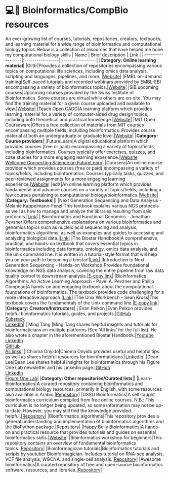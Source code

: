 # 💻🧬 Bioinformatics/CompBio resources
An ever-growing list of courses, tutorials, repositories, creators, textbooks, and learning material for a wide range of bioinformatics and computational biology topics.
Below is a collection of resources that have helped me hone my computational biology skills 
| Name | Brief description | Link |
|:-----------------|:-----------------|:-----------------|
|**Category: Online learning material**|
|Glittr|Provides a collection of repositories encompassing various topics on computational life sciences, including omics data analysis, scripting and languages, pipelines, and more. |[Website](https://glittr.org)|
|EMBL on-demand training|Self-paced tutorials and recorded webinars provided by EMBL-EBI encompassing a variety of bioinformatics topics.|[Website](https://www.ebi.ac.uk/training/on-demand)|
|SIB upcoming courses|Upcoming courses provided by the Swiss Institute of Bioinformatics. Some courses are virtual while others are on-site. You may find the training material for a given course uploaded and available to view.|[Website](https://www.sib.swiss/training/upcoming-training-courses)|
|Teach Open CADD|A learning platform which provides learning material for a variety of computer-aided drug design topics, including both theoretical and practical knowledge.|[Website](https://projects.volkamerlab.org/teachopencadd/)|
|MIT Open Courseware|Offers a free collection of materials from MIT courses encompassing multiple fields, including bioinformatics. Provides course material at both an undergraduate or graduate level.|[Website](https://ocw.mit.edu/)|
|**Category: Course providers**|
|FutureLearn|A digital educational platform which provides courses (free or paid) encompassing a variety of topics/fields, including bioinformatics. Courses typically offer exercises, quizzes, and case studies for a more engaging learning experience.|[Website](https://www.futurelearn.com/) <br/> [Wellcome Connecting Science on FutureLearn](https://www.futurelearn.com/)|
|Coursera|An online course provider which provides courses (free or paid) encompassing a variety of topics/fields, including bioinformatics. Courses typically tasks, quizzes, and peer-reviewed assignments for a more engaging learning experience.|[Website](https://www.coursera.org/)|
|edX|An online learning platform which provides fundamental and advance courses on a variety of topics/fields, including a few courses pertaining to computational biology/bioinformatics.|[Website](https://www.edx.org/)|
|**Category: Textbooks**|||
|Next Generation Sequencing and Data Analysis - Melanie Kappelmann-Fenzl|This textbook explains various NGS protocols as well as how to manage and analyze the libraries resulting from said protocols.|[Link](https://link.springer.com/book/10.1007/978-3-030-62490-3)|
| Bioinformatics and Functional Genomics - Jonathan Pevsner|Offers comprehensive explanations on various bioinformatics and genomics topics such as nucleic acid sequencing and analysis, bioinformatics algorithms, as well as examples and guides to accessing and analyzing biological data.|[Link](https://www.wiley.com/en-us/Bioinformatics+and+Functional+Genomics%2C+3rd+Edition-p-9781118581780)|
|The Biostar Handbook|A comprehensive, practical, and hands-on textbook that covers essential topics in bioinformatics including data formats, ontology, omics data analysis, and the unix command line. It is written in a tutorial-style format that will help you on your path to becoming a biostar!|[Link](https://www.biostarhandbook.com/)|
|Introduction to Next Generation Sequencing - Hands-on Workshop|Provides foundational knowledge on NGS data analysis, covering the entire pipeline from raw data quality control to downstream analysis.|[E-copy link](https://bpa-csiro-workshops.github.io/btp-workshop-ngs/pdfs-latest/trainee_handout.pdf)|
|Bioinformatics Algorithms: An Active Learning Approach - Pavel A. Pevzner and Phillip Compeau|A hands-on and engaging textbook about the computational foundations of bioinformatics. The textbook provides code challenging for a more interactive approach.|[Link](https://www.bioinformaticsalgorithms.org/)|
|The Unix Workbench - Sean Kross|This textbook covers the fundamentals of the Unix command line.|[E-copy link](https://seankross.com/the-unix-workbench/)|
|**Category: Creators/Instructors**|
| Evan Peikon |Evan Peikon provides helpful bioinformatics tutorials, guides, and projects.|[GitHub](https://github.com/evanpeikon) <br/> [Substack](https://substack.com/@evanpeikon) <br/> [LinkedIn](https://www.linkedin.com/in/evan-peikon-418b6280/)|
| Ming Tang |Ming Tang shares heplful insights and tutorials for bioinformaticians on multiple platforms (See 'All links' for the full list). He also wrote a chapter in the aforementioned Biostar Handbook.|[Youtube](https://www.youtube.com/@chatomics) <br/> [LinkedIn](https://www.linkedin.com/in/%F0%9F%8E%AF-ming-tommy-tang-40650014/) <br/> [GitHub](https://github.com/crazyhottommy) <br/> [All links](https://tommytang.bio.link/)|
| Chioma Onyido|Chioma Onyido provides useful and helpful tips as well as shares helpful resources for bioinformaticians.|[LinkedIn](https://www.linkedin.com/in/chioma-onyido/)|
|Dean Lee|Dean Lee shares helpful insights for bioinformatics through his Figure One Lab newsletter and his LinkedIn page.|[GitHub](https://github.com/deanslee) <br/> [LinkedIn](https://www.linkedin.com/in/deanslee/) <br/> [Figure One Lab](https://figureonelab.mykajabi.com/)|
|**Category: Other repositories/Curated lists**||
|Learn-Bioinformatics|A curated repository containing bioinformatics and computational biology resources, primarily in English, with some resources also available in Arabic.|[Repository](https://github.com/SaraEl-Metwally/Learn_Bioinformatics)|
|OSSU Bioinformatics|A self-taught bioinformatics curriculum compiled from free online courses. N.B.: This curriculum is no longer being updated, so some information may not be up-to-date. However, you may still find the knowledge provided helpful.|[Repository](https://github.com/ossu/bioinformatics)|
|Bioinformatics_algorithms|This repository provides a general understanding and implementation of bioinformatics algorithms and the BioPython package.|[Repository](https://github.com/mhtjsh/Bioinformatics_Algorithms)|
|Happy Belly Bioinformatics|A hands-on and practical resource that provides tutorials and guides on essential bioinformatics skills.|[Website](https://astrobiomike.github.io/all_tutorials/)|
|Bioinformatics workshop for beginners|This repository contains an overview of fundamental bioinformatics topics.|[Repository](https://github.com/Mo7ammedFarahat/BioinformaticsWorkshop-Jan25)|
|Bioinformagician tutorials|Bioinformatics tutorials and scripts by youtuber Bioinformagician. Includes tutorial on RNA-seq analysis, VCF file analysis, WGCNA, and single-cell analysis.|[Repository](https://github.com/kpatel427/YouTubeTutorials)|
|Awesome bioinformatics|A curated repository of free and open-source bioinformatics software, resources, and libraries.|[Repository](https://github.com/danielecook/Awesome-Bioinformatics?tab=readme-ov-file#bioinformatics-on-github)|


